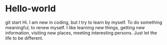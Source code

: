 # Hello-world
git start
Hi. I am new in coding, but I try to learn by myself.
To do something meaningful, to renew myself.
I like learning new things, getting new information,  visiting new places, meeting interesting persons.
Just let the life to be different.
